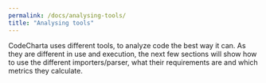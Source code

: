 ```yaml
---
permalink: /docs/analysing-tools/
title: "Analysing tools"
---
```


CodeCharta uses different tools, to analyze code the best way it can.
As they are different in use and execution, the next few sections will show how to use the different importers/parser, what their requirements are and which metrics they calculate.

